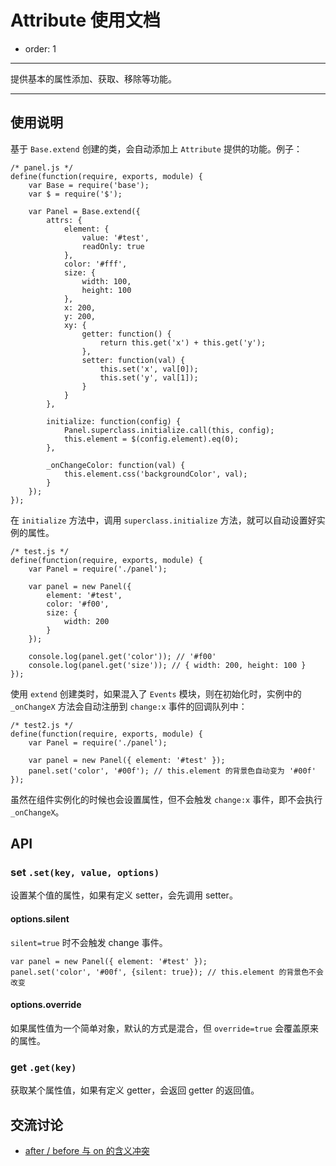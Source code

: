 
# Attribute 使用文档

- order: 1

---

提供基本的属性添加、获取、移除等功能。

---

## 使用说明

基于 `Base.extend` 创建的类，会自动添加上 `Attribute` 提供的功能。例子：

```
/* panel.js */
define(function(require, exports, module) {
    var Base = require('base');
    var $ = require('$');

    var Panel = Base.extend({
        attrs: {
            element: {
                value: '#test',
                readOnly: true
            },
            color: '#fff',
            size: {
                width: 100,
                height: 100
            },
            x: 200,
            y: 200,
            xy: {
                getter: function() {
                    return this.get('x') + this.get('y');
                },
                setter: function(val) {
                    this.set('x', val[0]);
                    this.set('y', val[1]);
                }
            }
        },

        initialize: function(config) {
            Panel.superclass.initialize.call(this, config);
            this.element = $(config.element).eq(0);
        },

        _onChangeColor: function(val) {
            this.element.css('backgroundColor', val);
        }
    });
});
```

在 `initialize` 方法中，调用 `superclass.initialize` 方法，就可以自动设置好实例的属性。

```
/* test.js */
define(function(require, exports, module) {
    var Panel = require('./panel');

    var panel = new Panel({
        element: '#test',
        color: '#f00',
        size: {
            width: 200
        }
    });

    console.log(panel.get('color')); // '#f00'
    console.log(panel.get('size')); // { width: 200, height: 100 }
});
```

使用 `extend` 创建类时，如果混入了 `Events` 模块，则在初始化时，实例中的 `_onChangeX`
方法会自动注册到 `change:x` 事件的回调队列中：

```
/* test2.js */
define(function(require, exports, module) {
    var Panel = require('./panel');

    var panel = new Panel({ element: '#test' });
    panel.set('color', '#00f'); // this.element 的背景色自动变为 '#00f'
});
```

虽然在组件实例化的时候也会设置属性，但不会触发 `change:x` 事件，即不会执行 `_onChangeX`。

## API

### set `.set(key, value, options)`

设置某个值的属性，如果有定义 setter，会先调用 setter。

#### options.silent

`silent=true` 时不会触发 change 事件。

```
var panel = new Panel({ element: '#test' });
panel.set('color', '#00f', {silent: true}); // this.element 的背景色不会改变
```

#### options.override

如果属性值为一个简单对象，默认的方式是混合，但 `override=true` 会覆盖原来的属性。

### get `.get(key)`

获取某个属性值，如果有定义 getter，会返回 getter 的返回值。

## 交流讨论

- [after / before 与 on 的含义冲突](https://github.com/aralejs/aralejs.org/issues/74)

